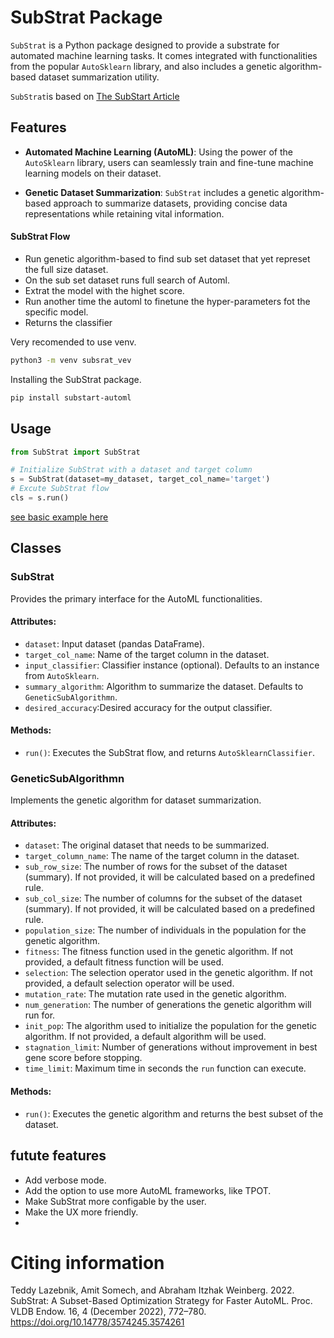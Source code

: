 # SubStrat Package

`SubStrat` is a Python package designed to provide a substrate for automated machine learning tasks. 
It comes integrated with functionalities from the popular `AutoSklearn` library, and also includes a genetic algorithm-based dataset summarization utility.

`SubStrat`is based on [The SubStart Article](https://www.vldb.org/pvldb/vol16/p772-somech.pdf)

## Features

- **Automated Machine Learning (AutoML)**: Using the power of the `AutoSklearn` library, users can seamlessly train and fine-tune machine learning models on their dataset.
  
- **Genetic Dataset Summarization**: `SubStrat` includes a genetic algorithm-based approach to summarize datasets, providing concise data representations while retaining vital information.

#### SubStrat Flow
- Run genetic algorithm-based to find sub set dataset that yet represet the full size dataset.
- On the sub set dataset runs full search of Automl.
- Extrat the model with the highet score.
- Run another time the automl to finetune the hyper-parameters fot the specific model.
- Returns the classifier

Very recomended to use venv.
```bash
python3 -m venv subsrat_vev
```
Installing the SubStrat package.

```bash
pip install substart-automl
```
## Usage

```python
from SubStrat import SubStrat

# Initialize SubStrat with a dataset and target column
s = SubStrat(dataset=my_dataset, target_col_name='target')
# Excute SubStrat flow
cls = s.run()
```
[see basic example here](Examples/Notebooks/basic_example.ipynb)

## Classes

### SubStrat

Provides the primary interface for the AutoML functionalities.

#### Attributes:

- `dataset`: Input dataset (pandas DataFrame).
- `target_col_name`: Name of the target column in the dataset.
- `input_classifier`: Classifier instance (optional). Defaults to an instance from `AutoSklearn`.
- `summary_algorithm`: Algorithm to summarize the dataset. Defaults to `GeneticSubAlgorithmn`.
- `desired_accuracy`:Desired accuracy for the output classifier.

#### Methods:
 - `run()`: Executes the SubStrat flow, and returns `AutoSklearnClassifier`.

### GeneticSubAlgorithmn

Implements the genetic algorithm for dataset summarization.

#### Attributes:

- `dataset`: The original dataset that needs to be summarized.
- `target_column_name`: The name of the target column in the dataset.
- `sub_row_size`: The number of rows for the subset of the dataset (summary). If not provided, it will be calculated based on a predefined rule.
- `sub_col_size`: The number of columns for the subset of the dataset (summary). If not provided, it will be calculated based on a predefined rule.
- `population_size`: The number of individuals in the population for the genetic algorithm.
- `fitness`: The fitness function used in the genetic algorithm. If not provided, a default fitness function will be used.
- `selection`: The selection operator used in the genetic algorithm. If not provided, a default selection operator will be used.
- `mutation_rate`: The mutation rate used in the genetic algorithm.
- `num_generation`: The number of generations the genetic algorithm will run for.
- `init_pop`: The algorithm used to initialize the population for the genetic algorithm. If not provided, a default algorithm will be used.
- `stagnation_limit`: Number of generations without improvement in best gene score before stopping.
- `time_limit`: Maximum time in seconds the `run` function can execute.
#### Methods:

- `run()`: Executes the genetic algorithm and returns the best subset of the dataset.


## futute features
 - Add verbose mode.
 - Add the option to use more AutoML frameworks, like TPOT.
 - Make SubStrat more configable by the user.
 - Make the UX more friendly.
 - 

# Citing information
Teddy Lazebnik, Amit Somech, and Abraham Itzhak Weinberg. 2022. SubStrat: A Subset-Based Optimization Strategy for Faster AutoML. Proc. VLDB Endow. 16, 4 (December 2022), 772–780. https://doi.org/10.14778/3574245.3574261 



